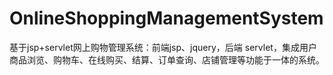 # OnlineShoppingManagementSystem
 基于jsp+servlet网上购物管理系统：前端jsp、jquery，后端 servlet，集成用户商品浏览、购物车、在线购买、结算、订单查询、店铺管理等功能于一体的系统。
